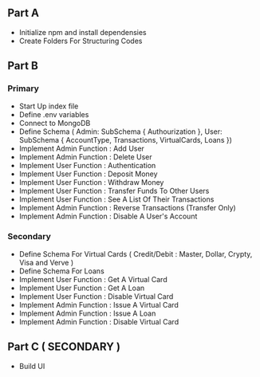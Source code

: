## Part A
- Initialize npm and install dependensies
- Create Folders For Structuring Codes


## Part B

### Primary
- Start Up index file
- Define .env variables
- Connect to MongoDB
- Define Schema ( Admin: SubSchema { Authourization }, User: SubSchema { AccountType, Transactions, VirtualCards, Loans })
- Implement Admin Function : Add User
- Implement Admin Function : Delete User
- Implement User Function : Authentication
- Implement User Function : Deposit Money
- Implement User Function : Withdraw Money
- Implement User Function : Transfer Funds To Other Users
- Implement User Function : See A List Of Their Transactions
- Implement Admin Function : Reverse Transactions (Transfer Only)
- Implement Admin Function : Disable A User's Account

### Secondary
- Define Schema For Virtual Cards ( Credit/Debit : Master, Dollar, Crypty, Visa and Verve )
- Define Schema For Loans
- Implement User Function : Get A Virtual Card
- Implement User Function : Get A Loan
- Implement User Function : Disable Virtual Card
- Implement Admin Function : Issue A Virtual Card
- Implement Admin Function : Issue A Loan
- Implement Admin Function : Disable Virtual Card

## Part C ( SECONDARY )
- Build UI